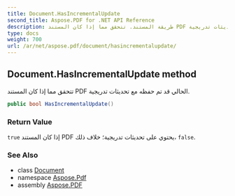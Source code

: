 ```yaml
---
title: Document.HasIncrementalUpdate
second_title: Aspose.PDF for .NET API Reference
description: طريقة المستند. تتحقق مما إذا كان المستند PDF الحالي قد تم حفظه مع تحديثات تدريجية
type: docs
weight: 700
url: /ar/net/aspose.pdf/document/hasincrementalupdate/
---
```

## Document.HasIncrementalUpdate method

تتحقق مما إذا كان المستند PDF الحالي قد تم حفظه مع تحديثات تدريجية.

```csharp
public bool HasIncrementalUpdate()
```

### Return Value

`true` إذا كان المستند PDF يحتوي على تحديثات تدريجية؛ خلاف ذلك، `false`.

### See Also

* class [Document](../)
* namespace [Aspose.Pdf](../../../aspose.pdf/)
* assembly [Aspose.PDF](../../../)